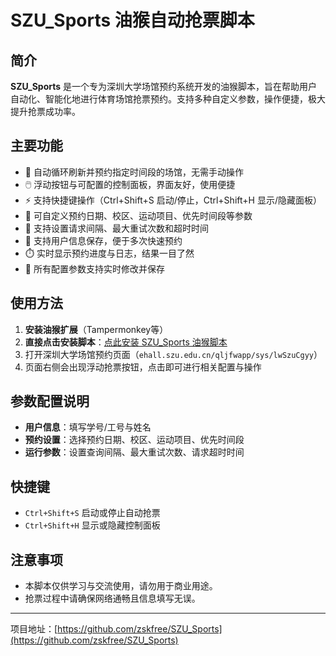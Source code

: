 # SZU_Sports 油猴自动抢票脚本

## 简介

**SZU_Sports** 是一个专为深圳大学场馆预约系统开发的油猴脚本，旨在帮助用户自动化、智能化地进行体育场馆抢票预约。支持多种自定义参数，操作便捷，极大提升抢票成功率。

## 主要功能

- 🏃 自动循环刷新并预约指定时间段的场馆，无需手动操作
- 🖱️ 浮动按钮与可配置的控制面板，界面友好，使用便捷
- ⚡ 支持快捷键操作（Ctrl+Shift+S 启动/停止，Ctrl+Shift+H 显示/隐藏面板）
- 📅 可自定义预约日期、校区、运动项目、优先时间段等参数
- 🔄 支持设置请求间隔、最大重试次数和超时时间
- 👤 支持用户信息保存，便于多次快速预约
- ⏱️ 实时显示预约进度与日志，结果一目了然
- 📝 所有配置参数支持实时修改并保存

## 使用方法

1. **安装油猴扩展**（Tampermonkey等）
2. **直接点击安装脚本**：[点此安装 SZU_Sports 油猴脚本](https://greasyfork.org/zh-CN/scripts/537386-深圳大学体育场馆自动抢票)
3. 打开深圳大学场馆预约页面（`ehall.szu.edu.cn/qljfwapp/sys/lwSzuCgyy`）
4. 页面右侧会出现浮动抢票按钮，点击即可进行相关配置与操作

## 参数配置说明

- **用户信息**：填写学号/工号与姓名
- **预约设置**：选择预约日期、校区、运动项目、优先时间段
- **运行参数**：设置查询间隔、最大重试次数、请求超时时间

## 快捷键

- `Ctrl+Shift+S` 启动或停止自动抢票
- `Ctrl+Shift+H` 显示或隐藏控制面板

## 注意事项

- 本脚本仅供学习与交流使用，请勿用于商业用途。
- 抢票过程中请确保网络通畅且信息填写无误。

---

项目地址：[https://github.com/zskfree/SZU_Sports](https://github.com/zskfree/SZU_Sports)
